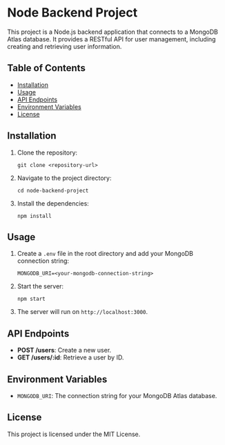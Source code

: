 # Node Backend Project

This project is a Node.js backend application that connects to a MongoDB Atlas database. It provides a RESTful API for user management, including creating and retrieving user information.

## Table of Contents

- [Installation](#installation)
- [Usage](#usage)
- [API Endpoints](#api-endpoints)
- [Environment Variables](#environment-variables)
- [License](#license)

## Installation

1. Clone the repository:
   ```
   git clone <repository-url>
   ```

2. Navigate to the project directory:
   ```
   cd node-backend-project
   ```

3. Install the dependencies:
   ```
   npm install
   ```

## Usage

1. Create a `.env` file in the root directory and add your MongoDB connection string:
   ```
   MONGODB_URI=<your-mongodb-connection-string>
   ```

2. Start the server:
   ```
   npm start
   ```

3. The server will run on `http://localhost:3000`.

## API Endpoints

- **POST /users**: Create a new user.
- **GET /users/:id**: Retrieve a user by ID.

## Environment Variables

- `MONGODB_URI`: The connection string for your MongoDB Atlas database.

## License

This project is licensed under the MIT License.